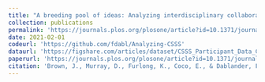 ```yaml
---
title: "A breeding pool of ideas: Analyzing interdisciplinary collaborations at the Complex Systems Summer School"
collection: publications
permalink: 'https://journals.plos.org/plosone/article?id=10.1371/journal.pone.0246260'
date: 2021-02-01
codeurl: 'https://github.com/fdabl/Analyzing-CSSS'
dataurl: 'https://figshare.com/articles/dataset/CSSS_Participant_Data_Cleaned_and_Anonymized/9584828'
paperurl: 'https://journals.plos.org/plosone/article?id=10.1371/journal.pone.0246260'
citation: 'Brown, J., Murray, D., Furlong, K., Coco, E., & Dablander, F. (2021). PLOS ONE, 16(2), e0246260.'
---
```

